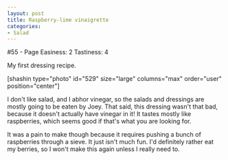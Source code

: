 ```yaml
---
layout: post
title: Raspberry-lime vinaigrette
categories:
- Salad
---
```


#55 - Page
Easiness: 2
Tastiness: 4

My first dressing recipe.

[shashin type="photo" id="529" size="large" columns="max" order="user" position="center"]

I don't like salad, and I abhor vinegar, so the salads and dressings are mostly going to be eaten by Joey. That said, this dressing wasn't that bad, because it doesn't actually have vinegar in it! It tastes mostly like raspberries, which seems good if that's what you are looking for.

It was a pain to make though because it requires pushing a bunch of raspberries through a sieve. It just isn't much fun. I'd definitely rather eat my berries, so I won't make this again unless I really need to.
